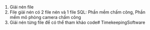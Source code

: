 1. Giải nén file
2. File giải nén có 2 file nén và 1 file SQL: Phần mềm chấm công, Phần mềm mô phòng camera chấm công
3. Giải nén từng file để có thể tham khảo code#   T i m e k e e p i n g S o f t w a r e  
 